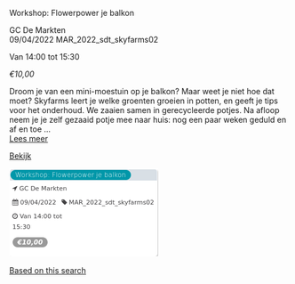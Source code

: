 Workshop: Flowerpower je balkon

GC De Markten  
09/04/2022 MAR\_2022\_sdt\_skyfarms02  

Van 14:00 tot 15:30

*€10,00*

  

Droom je van een mini-moestuin op je balkon? Maar weet je niet hoe dat moet? Skyfarms leert je welke groenten groeien in potten, en geeft je tips voor het onderhoud. We zaaien samen in gerecycleerde potjes. Na afloop neem je je zelf gezaaid potje mee naar huis: nog een paar weken geduld en af en toe ...  
[Lees meer](https://tickets.vgc.be/activity/subscribe/MAR_2022_sdt_skyfarms02)

[Bekijk](https://tickets.vgc.be/activity/subscribe/MAR_2022_sdt_skyfarms02)

![](75095.png)

[Based on this search](https://tickets.vgc.be/activity/index?&vrijeplaatsen=1&Age%5B%5D=3%2C5&entity=244)